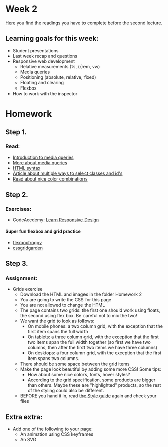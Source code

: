 # Week 2

[Here](https://github.com/HackYourFuture/HTML-CSS/blob/master/Week2/README.md) you find the readings you have to complete before the second lecture.

## Learning goals for this week:
 * Student presentations
 * Last week recap and questions
 * Responsive web development
    * Relative measurements (%, (r)em, vw)
    * Media queries
    * Positioning (absolute, relative, fixed)
    * Floating and clearing
    * Flexbox
 * How to work with the inspector

# Homework

## Step 1.
### Read:
 * [Introduction to media queries](https://teamtreehouse.com/library/css3/media-queries/introduction)
 * [More about media queries](https://css-tricks.com/css-media-queries/)
 * [HTML syntax](http://www.w3schools.com/html/html5_syntax.asp)
 * [Article about multiple ways to select classes and id's](https://css-tricks.com/multiple-class-id-selectors)
 * [Read about nice color combinations](http://www.colorcombos.com/index.html)

## Step 2.
### Exercises:
 * CodeAcedemy: [Learn Responsive Design](https://www.codecademy.com/learn/learn-responsive-design)

#### Super fun flexbox and grid practice 
 * [flexboxfroggy](https://flexboxfroggy.com/)
 * [cssgridgarden](http://cssgridgarden.com/)

## Step 3.
### Assignment:
 * Grids exercise
    * Download the HTML and images in the folder Homework 2
    * You are going to write the CSS for this page
    * You are not allowed to change the HTML
    * The page contains two grids: the first one should work using floats, the second using flex box. Be careful not to mix the two!
    * We want the grid to look as follows:
      * On mobile phones: a two column grid, with the exception that the first item spans the full width
      * On tablets: a three column grid, with the exception that the first two items span the full width together (so first we have two columns, then after the first two items we have three columns)
      * On desktops: a four column grid, with the exception that the first item spans two columns.
    * There should be some space between the grid items
    * Make the page look beautiful by adding some more CSS! Some tips:
      * How about some nice colors, fonts, hover styles?
      * According to the grid specification, some products are bigger than others. Maybe these are "highlighted" products, so the rest of the styling could also be different.
    * BEFORE you hand it in, read [the Style guide](http://www.w3schools.com/html/html5_syntax.asp) again and check your files

## Extra extra:

* Add one of the following to your page:
    * An animation using CSS keyframes
    * An SVG
